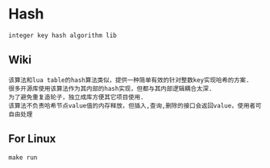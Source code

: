 Hash
========
    integer key hash algorithm lib
Wiki
-----
    该算法和lua table的hash算法类似，提供一种简单有效的针对整数key实现哈希的方案.
    很多开源库使用该算法作为其内部的hash实现，但都与其内部逻辑耦合太深.
    为了避免重复造轮子，独立成库方便其它项目使用.
    该算法不负责哈希节点value值的内存释放，但插入,查询,删除的接口会返回value，使用者可自由处理
For Linux
-----
    make run